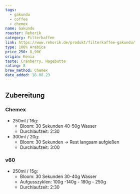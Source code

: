 ```yaml
---
tags:
  - gakundu
  - coffee
  - chemex
name: Gakundu
roaster: Rehorik
category: Filterkaffee
link: https://www.rehorik.de/produkt/filterkaffee-gakundu/
type: 100% Arabica
price_250: 8,90€
origin: Kenia
taste: Cranberry, Hagebutte
rating: 8
brew_method: Chemex
date_added: 18.08.23
---
```


## Zubereitung

### Chemex 
* 250ml / 16g: 
	* Bloom: 30 Sekunden 40-50g Wasser
	* Durchlaufzeit: 2:30
*  300ml / 20g: 
	* Bloom: 30 Sekunden -> Rest langsam aufgießen 
	* Durchlaufzeit: 3:00

### v60
* 250ml / 15g: 
	* Bloom: 30 Sekunden 30-40g Wasser
	* Aufgusszyklen: 100g -140g - 180g - 250g
	* Durchlaufzeit: 2:30